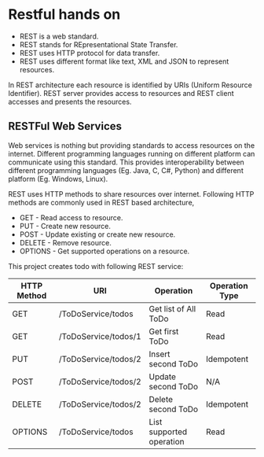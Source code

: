 # Restful hands on

*   REST is a web standard.
*   REST stands for REpresentational State Transfer.
*   REST uses HTTP protocol for data transfer.
*   REST uses different format like text, XML and JSON to represent resources.

In REST architecture each resource is identified by URIs (Uniform Resource Identifier).
REST server provides access to resources and REST client accesses and presents the resources.

## RESTFul Web Services

Web services is nothing but providing standards to access resources on the internet. Different programming languages running on different platform can communicate using this standard. This provides interoperability between different programming languages (Eg. Java, C, C#, Python) and different platform (Eg. Windows, Linux).

REST uses HTTP methods to share resources over internet. Following HTTP methods are commonly used in REST based architecture,

*   GET - Read access to resource.
*   PUT - Create new resource.
*   POST - Update existing or create new resource.
*   DELETE - Remove resource.
*   OPTIONS - Get supported operations on a resource.

This project creates todo with following REST service:

HTTP Method | URI                  | Operation                | Operation Type
------------|----------------------|--------------------------|---------------
GET         | /ToDoService/todos   | Get list of All ToDo     | Read
GET         | /ToDoService/todos/1 | Get first ToDo           | Read
PUT         | /ToDoService/todos/2 | Insert second ToDo       | Idempotent
POST        | /ToDoService/todos/2 | Update second ToDo       | N/A
DELETE      | /ToDoService/todos/2 | Delete second ToDo       | Idempotent
OPTIONS     | /ToDoService/todos   | List supported operation | Read
